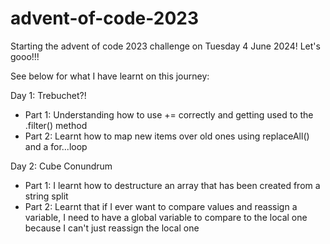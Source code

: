 # advent-of-code-2023

Starting the advent of code 2023 challenge on Tuesday 4 June 2024! Let's gooo!!!

See below for what I have learnt on this journey:

Day 1: Trebuchet?!

- Part 1: Understanding how to use += correctly and getting used to the .filter() method
- Part 2: Learnt how to map new items over old ones using replaceAll() and a for...loop

Day 2: Cube Conundrum

- Part 1: I learnt how to destructure an array that has been created from a string split
- Part 2: Learnt that if I ever want to compare values and reassign a variable, I need to have a global variable to compare to the local one because I can't just reassign the local one
